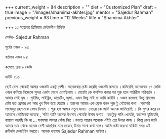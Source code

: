 +++
current_weight = 84
description = ""
diet = "Customized Plan"
draft = true
image = "/images/shamima-akhter.jpg"
mentor = "Sajedur Rahman"
previous_weight = 93
time = "12 Weeks"
title = "Shamima Akhter"

+++
১২ সপ্তাহের প্রিমিয়াম মেন্টরশীপ রিভিউ

মেন্টর- Sajedur Rahman

পূর্বের ওজন - ৯৩

বর্তমান এজন ৮৪

কমেছে প্রায় ৯ কেজি

হাইট-৫.৩

ছোট বেলা থেকেই আমার ওজনটা একটু বেশী। অনেকবার চেষ্টা করেছি ওজনটা কমাতে ।কমিয়েছি অনেকবার ১৭ কেজি ওজন কমিয়ে নিজেকে সুন্দর একটা শেপে এনেছিলাম । মেয়েটা কে কনসিভ করার পর শুরু হলে শারিরীক পরিবর্তন । আবার সেই যুদ্ধ । সুইমিং, সাইক্লিং, ডায়েটিং, জুম্বা.. এমন কিছু নাই যা আমি করিনি । ওজন কমেছে কিন্তু প্রবলেম যেটা হত প্রেসার লো আর খুব সিক হয়ে যেতাম । তারপর আমার এক ফ্রেন্ড বলল লুজ টু গেইনের কথা ।সরাসরি সাজেদুর রহমানকে ফোন দিলাম । শুরু হল আমার নতুন যাত্রা। বেচারা কে আমি অনেক জালিয়েছি । কি সুন্দর করে যে আমাকে মোটিভেট করেছে , সত্যি আমি অনেক উৎসাহ পেয়েছি উনার কথায় ।কতটুকু পানি খেয়েছি, কতক্ষন ঘুমিয়েছি, ব্যায়াম করেছি কি না … সবসময় আমার খোঁজ নিত ।বলতে পারেন অনেকে এইটা তো উনার কাজ । কিন্তু কেন জানি আমার তার থেকে অনেক বেশী আন্তরিক মনে হয়েছে উনার সাথে কথা বলে। আমি চেষ্টা করবো বাকিটা সময় এই রুটিনটা মেনটেইন করতে। অনেক ধন্যবাদ Sajedur Rahman ভাইয়া।